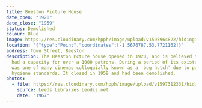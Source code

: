 ```yaml
---
title: Beeston Picture House
date_open: "1920"
date_close: "1959"
status: Demolished
colour: Blue
image: https://res.cloudinary.com/hpph/image/upload/v1595964822/hidinginplainsight/beestonpicturehouse.svg
location: '{"type":"Point","coordinates":[-1.5676787,53.7721162]}'
address: Town Street, Beeston
description: The Beeston Pcture house opened in 1920, and is believed to have
  had a capacity for over a 1000 patrons. During a period of its existence, it
  was one of many cinemas colloquially known as a 'bug hutch' due to poor
  hygiene standards. It closed in 1959 and had been demolished.
photos:
  - file: https://res.cloudinary.com/hpph/image/upload/v1597312331/hidinginplainsight/Beeston_Picture_House_Leeds_Libraries_2011930_172728.jpg
    source: Leeds Libraries Leodis.net
    date: "1967"
---
```

